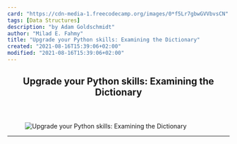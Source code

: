 ```yaml
---
card: "https://cdn-media-1.freecodecamp.org/images/0*f5Lr7gbwGVVbvsCN"
tags: [Data Structures]
description: "by Adam Goldschmidt"
author: "Milad E. Fahmy"
title: "Upgrade your Python skills: Examining the Dictionary"
created: "2021-08-16T15:39:06+02:00"
modified: "2021-08-16T15:39:06+02:00"
---
```

<div class="site-wrapper">
<main id="site-main" class="site-main outer">
<div class="inner">
<article class="post-full post tag-data-structures tag-python tag-programming tag-tech tag-coding ">
<header class="post-full-header">
<h1 class="post-full-title">Upgrade your Python skills: Examining the Dictionary</h1>
</header>
<figure class="post-full-image">
<picture>
<source media="(max-width: 700px)" sizes="1px" srcset="data:image/gif;base64,R0lGODlhAQABAIAAAAAAAP///yH5BAEAAAAALAAAAAABAAEAAAIBRAA7 1w">
<source media="(min-width: 701px)" sizes="(max-width: 800px) 400px,
(max-width: 1170px) 700px,
1400px" srcset="https://cdn-media-1.freecodecamp.org/images/0*f5Lr7gbwGVVbvsCN 300w,
https://cdn-media-1.freecodecamp.org/images/0*f5Lr7gbwGVVbvsCN 600w,
https://cdn-media-1.freecodecamp.org/images/0*f5Lr7gbwGVVbvsCN 1000w,
https://cdn-media-1.freecodecamp.org/images/0*f5Lr7gbwGVVbvsCN 2000w">
<img onerror="this.style.display='none'" src="https://cdn-media-1.freecodecamp.org/images/0*f5Lr7gbwGVVbvsCN" alt="Upgrade your Python skills: Examining the Dictionary">
</picture>
</figure>
<section class="post-full-content">
<div class="post-content medium-migrated-article">
</div>
<hr>
</section>
</article>
</div>
</main>
</div>
<!-- Google Tag Manager (noscript) -->
<!-- End Google Tag Manager (noscript) -->

